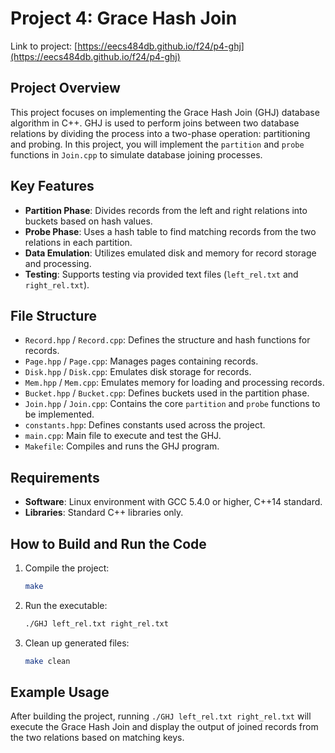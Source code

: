 
# Project 4: Grace Hash Join

Link to project: [https://eecs484db.github.io/f24/p4-ghj](https://eecs484db.github.io/f24/p4-ghj)

## Project Overview
This project focuses on implementing the Grace Hash Join (GHJ) database algorithm in C++. GHJ is used to perform joins between two database relations by dividing the process into a two-phase operation: partitioning and probing. In this project, you will implement the `partition` and `probe` functions in `Join.cpp` to simulate database joining processes.

## Key Features
- **Partition Phase**: Divides records from the left and right relations into buckets based on hash values.
- **Probe Phase**: Uses a hash table to find matching records from the two relations in each partition.
- **Data Emulation**: Utilizes emulated disk and memory for record storage and processing.
- **Testing**: Supports testing via provided text files (`left_rel.txt` and `right_rel.txt`).

## File Structure
- `Record.hpp` / `Record.cpp`: Defines the structure and hash functions for records.
- `Page.hpp` / `Page.cpp`: Manages pages containing records.
- `Disk.hpp` / `Disk.cpp`: Emulates disk storage for records.
- `Mem.hpp` / `Mem.cpp`: Emulates memory for loading and processing records.
- `Bucket.hpp` / `Bucket.cpp`: Defines buckets used in the partition phase.
- `Join.hpp` / `Join.cpp`: Contains the core `partition` and `probe` functions to be implemented.
- `constants.hpp`: Defines constants used across the project.
- `main.cpp`: Main file to execute and test the GHJ.
- `Makefile`: Compiles and runs the GHJ program.

## Requirements
- **Software**: Linux environment with GCC 5.4.0 or higher, C++14 standard.
- **Libraries**: Standard C++ libraries only.

## How to Build and Run the Code
1. Compile the project:
   ```bash
   make
   ```
2. Run the executable:
   ```bash
   ./GHJ left_rel.txt right_rel.txt
   ```
3. Clean up generated files:
   ```bash
   make clean
   ```

## Example Usage
After building the project, running `./GHJ left_rel.txt right_rel.txt` will execute the Grace Hash Join and display the output of joined records from the two relations based on matching keys.

